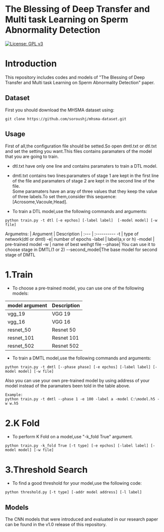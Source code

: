 # The Blessing of Deep Transfer and Multi task Learning on Sperm Abnormality Detection
[![License: GPL v3](https://img.shields.io/badge/License-GPLv3-blue.svg)](LICENSE)<br/>

# Introduction
This repository includes codes and models of "The Blessing of Deep Transfer and Multi task Learning on Sperm Abnormality Detection" paper.

## Dataset
First you should download the MHSMA dataset using:
```
git clone https://github.com/soroushj/mhsma-dataset.git
```
## Usage
First of all,the configuration file should be setted.So open dmtl.txt or dtl.txt and set the setting you want.This files contains paramaters of the model that you are going to train.<br/>
- dtl.txt have only one line and contains paramaters to train a DTL model.<br/>

- dmtl.txt contains two lines:paramaters of stage 1 are kept in the first line of the file and paramaters of stage 2 are kept in the second line of the file.<br/>
  Some paramaters have an aray of three values that they keep the value of three labels.To set them,consider this sequence:[Acrosome,Vacoule,Head].

- To train a DTL model,use the following commands and arguments:<br />
```
python train.py -t dtl [-e epchos] [-label label]  [-model model] [-w file] 
```
Argumetns:
| Argument | Description
| :--- | :----------
-t | type of network(dtl or dmtl)
-e| number of epochs
-label | label(a,v or h)
-model | pre-trained model
-w | name of best weihgt file
--phase| You can use it to choose stage in DMTL(1 or 2)
--second_model|The base model for second stage of DMTL

# 1.Train
- To choose a pre-trained model, you can use one of the following models:<br/>

| model argument | Description
| :--- | :----------
vgg_19 | VGG 19
vgg_16| VGG 16
resnet_50| Resnet 50
resnet_101| Resnet 101
resnet_502| Resnet 502



- To train a DMTL model,use the following commands and arguments:<br />
```
python train.py -t dmtl [--phase phase] [-e epchos] [-label label] [-model model] [-w file]

```
Also you can use your own pre-trained model by using address of your model instead of the paramaters been told in the table above.
```
Example:
python train.py -t dmtl --phase 1 -e 100 -label a -model C:\model.h5 -w w.h5

```
# 2.K Fold
- To perform K Fold on a model,use "-k_fold True" argument.
```
python train.py -k_fold True [-t type] [-e epchos] [-label label] [-model model] [-w file]

```
# 3.Threshold Search
- To find a good threshold for your model,use the following code:
```
python threshold.py [-t type] [-addr model address] [-l label]

```

## Models
The CNN models that were introduced and evaluated in our research paper can be found in the v1.0 release of this repository.

